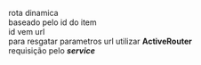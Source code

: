 rota dinamica<br>
baseado pelo id do item<br>
id vem url<br>
para resgatar parametros url utilizar **ActiveRouter**<br>
requisição pelo **_service_**<br>